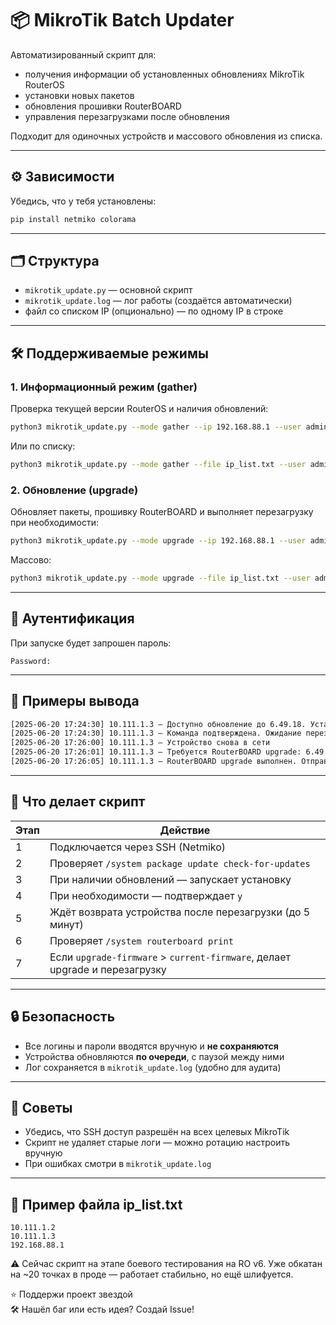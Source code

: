 # 📦 MikroTik Batch Updater

Автоматизированный скрипт для:
- получения информации об установленных обновлениях MikroTik RouterOS
- установки новых пакетов
- обновления прошивки RouterBOARD
- управления перезагрузками после обновления

Подходит для одиночных устройств и массового обновления из списка.

---

## ⚙️ Зависимости

Убедись, что у тебя установлены:

```bash
pip install netmiko colorama
```

---

## 🗂 Структура

- `mikrotik_update.py` — основной скрипт
- `mikrotik_update.log` — лог работы (создаётся автоматически)
- файл со списком IP (опционально) — по одному IP в строке

---

## 🛠 Поддерживаемые режимы

### 1. Информационный режим (gather)

Проверка текущей версии RouterOS и наличия обновлений:

```bash
python3 mikrotik_update.py --mode gather --ip 192.168.88.1 --user admin
```

Или по списку:

```bash
python3 mikrotik_update.py --mode gather --file ip_list.txt --user admin
```

### 2. Обновление (upgrade)

Обновляет пакеты, прошивку RouterBOARD и выполняет перезагрузку при необходимости:

```bash
python3 mikrotik_update.py --mode upgrade --ip 192.168.88.1 --user admin
```

Массово:

```bash
python3 mikrotik_update.py --mode upgrade --file ip_list.txt --user admin
```

---

## 🔐 Аутентификация

При запуске будет запрошен пароль:

```
Password:
```

---

## 📑 Примеры вывода

```bash
[2025-06-20 17:24:30] 10.111.1.3 — Доступно обновление до 6.49.18. Устанавливаю...
[2025-06-20 17:24:30] 10.111.1.3 — Команда подтверждена. Ожидание перезагрузки...
[2025-06-20 17:26:00] 10.111.1.3 — Устройство снова в сети
[2025-06-20 17:26:01] 10.111.1.3 — Требуется RouterBOARD upgrade: 6.49.13 → 6.49.18
[2025-06-20 17:26:05] 10.111.1.3 — RouterBOARD upgrade выполнен. Отправляю команду на перезагрузку...
```

---

## 🔄 Что делает скрипт

| Этап | Действие |
|------|----------|
| 1    | Подключается через SSH (Netmiko) |
| 2    | Проверяет `/system package update check-for-updates` |
| 3    | При наличии обновлений — запускает установку |
| 4    | При необходимости — подтверждает `y` |
| 5    | Ждёт возврата устройства после перезагрузки (до 5 минут) |
| 6    | Проверяет `/system routerboard print` |
| 7    | Если `upgrade-firmware` > `current-firmware`, делает upgrade и перезагрузку |

---

## 🔒 Безопасность

- Все логины и пароли вводятся вручную и **не сохраняются**
- Устройства обновляются **по очереди**, с паузой между ними
- Лог сохраняется в `mikrotik_update.log` (удобно для аудита)

---

## 📌 Советы

- Убедись, что SSH доступ разрешён на всех целевых MikroTik
- Скрипт не удаляет старые логи — можно ротацию настроить вручную
- При ошибках смотри в `mikrotik_update.log`

---

## 📁 Пример файла ip_list.txt

```
10.111.1.2
10.111.1.3
192.168.88.1
```
⚠️ Сейчас скрипт на этапе боевого тестирования на RO v6.
Уже обкатан на ~20 точках в проде — работает стабильно, но ещё шлифуется.

⭐️ Поддержи проект звездой  
🛠 Нашёл баг или есть идея? Создай Issue!


